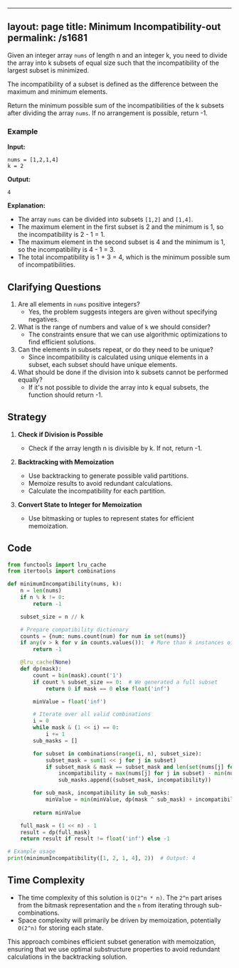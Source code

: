 
---
layout: page
title:  Minimum Incompatibility-out
permalink: /s1681
---
Given an integer array `nums` of length n and an integer k, you need to divide the array into k subsets of equal size such that the incompatibility of the largest subset is minimized.

The incompatibility of a subset is defined as the difference between the maximum and minimum elements.

Return the minimum possible sum of the incompatibilities of the k subsets after dividing the array `nums`. If no arrangement is possible, return -1.

### Example
**Input:**
```plaintext
nums = [1,2,1,4]
k = 2
```

**Output:**
```plaintext
4
```

**Explanation:** 
- The array `nums` can be divided into subsets `[1,2]` and `[1,4]`.
- The maximum element in the first subset is 2 and the minimum is 1, so the incompatibility is 2 - 1 = 1.
- The maximum element in the second subset is 4 and the minimum is 1, so the incompatibility is 4 - 1 = 3.
- The total incompatibility is 1 + 3 = 4, which is the minimum possible sum of incompatibilities.

## Clarifying Questions
1. Are all elements in `nums` positive integers?
   - Yes, the problem suggests integers are given without specifying negatives.
2. What is the range of numbers and value of `k` we should consider?
   - The constraints ensure that we can use algorithmic optimizations to find efficient solutions.
3. Can the elements in subsets repeat, or do they need to be unique?
   - Since incompatibility is calculated using unique elements in a subset, each subset should have unique elements.
4. What should be done if the division into k subsets cannot be performed equally?
   - If it's not possible to divide the array into k equal subsets, the function should return -1.

## Strategy
1. **Check if Division is Possible**
   - Check if the array length n is divisible by k. If not, return -1.
   
2. **Backtracking with Memoization**
   - Use backtracking to generate possible valid partitions.
   - Memoize results to avoid redundant calculations.
   - Calculate the incompatibility for each partition.

3. **Convert State to Integer for Memoization**
   - Use bitmasking or tuples to represent states for efficient memoization.

## Code
```python
from functools import lru_cache
from itertools import combinations

def minimumIncompatibility(nums, k):
    n = len(nums)
    if n % k != 0:
        return -1

    subset_size = n // k

    # Prepare compatibility dictionary
    counts = {num: nums.count(num) for num in set(nums)}
    if any(v > k for v in counts.values()):  # More than k instances of any number
        return -1

    @lru_cache(None)
    def dp(mask):
        count = bin(mask).count('1')
        if count % subset_size == 0:  # We generated a full subset
            return 0 if mask == 0 else float('inf')

        minValue = float('inf')

        # Iterate over all valid combinations
        i = 0
        while mask & (1 << i) == 0:
            i += 1
        sub_masks = []

        for subset in combinations(range(i, n), subset_size):
            subset_mask = sum(1 << j for j in subset)
            if subset_mask & mask == subset_mask and len(set(nums[j] for j in subset)) == subset_size:
                incompatibility = max(nums[j] for j in subset) - min(nums[j] for j in subset)
                sub_masks.append((subset_mask, incompatibility))

        for sub_mask, incompatibility in sub_masks:
            minValue = min(minValue, dp(mask ^ sub_mask) + incompatibility)
            
        return minValue

    full_mask = (1 << n) - 1    
    result = dp(full_mask)
    return result if result != float('inf') else -1

# Example usage
print(minimumIncompatibility([1, 2, 1, 4], 2))  # Output: 4
```

## Time Complexity
- The time complexity of this solution is `O(2^n * n)`. The `2^n` part arises from the bitmask representation and the `n` from iterating through sub-combinations.
- Space complexity will primarily be driven by memoization, potentially `O(2^n)` for storing each state.

This approach combines efficient subset generation with memoization, ensuring that we use optimal substructure properties to avoid redundant calculations in the backtracking solution.